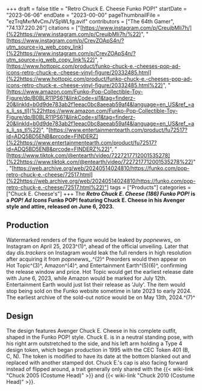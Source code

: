 +++
draft = false
title = "Retro Chuck E. Cheese Funko POP!"
startDate = "2023-06-06"
endDate = "2023-00-00"
pageThumbnailFile = "ezTrqMxrMvCmJVSpWLfg.avif"
contributors = ["The 64th Gamer", "74.137.220.26"]
citations = ["[https://www.instagram.com/p/CreujbMIi7h/](%22https://www.instagram.com/p/CreujbMIi7h/%22)", "[https://www.instagram.com/p/CrevZOApS4n/?utm_source=ig_web_copy_link](%22https://www.instagram.com/p/CrevZOApS4n/?utm_source=ig_web_copy_link%22)", "[https://www.hottopic.com/product/funko-chuck-e.-cheeses-pop-ad-icons-retro-chuck-e.-cheese-vinyl-figure/20332485.html](%22https://www.hottopic.com/product/funko-chuck-e.-cheeses-pop-ad-icons-retro-chuck-e.-cheese-vinyl-figure/20332485.html%22)", "[https://www.amazon.com/Funko-Pop-Collectible-Toy-Figure/dp/B0BLR11PS6?&linkCode=sl1&tag=finderz-20&linkId=b0d9de783ab2f1eeac0bc8aeeab59af4&language=en_US&ref_=as_li_ss_tl](%22https://www.amazon.com/Funko-Pop-Collectible-Toy-Figure/dp/B0BLR11PS6?&linkCode=sl1&tag=finderz-20&linkId=b0d9de783ab2f1eeac0bc8aeeab59af4&language=en_US&ref_=as_li_ss_tl%22)", "[https://www.entertainmentearth.com/product/fu72517?id=ADQ5BD5ENB&prcode=FINDERZ](%22https://www.entertainmentearth.com/product/fu72517?id=ADQ5BD5ENB&prcode=FINDERZ%22)", "[https://www.tiktok.com/@entearth/video/7227217712001535278](%22https://www.tiktok.com/@entearth/video/7227217712001535278%22)", "[https://web.archive.org/web/20240514024810/https://funko.com/pop-retro-chuck-e.-cheese/72517.html](%22https://web.archive.org/web/20240514024810/https://funko.com/pop-retro-chuck-e.-cheese/72517.html%22)"]
tags = ["Products"]
categories = ["Chuck E. Cheese's"]
+++
The ***Retro Chuck E. Cheese (186) Funko POP!* is a ***POP! Ad Icons* Funko POP! featuring Chuck E. Cheese in his Avenger style and attire, released on June 6, 2023.****

## Production

Watermarked renders of the figure would be leaked by *popnewws_* on Instagram on April 25, 2023^(1)^, ahead of the official unveiling. Later that day *dis.trackers* on Instagram would leak the full renders in high resolution after acquiring it from *popnewws_*.^(2)^
Preorders would then appear on Hot Topic^(3)^, Amazon^(4)^, and Entertainment Earth^(5)(6)^, confirming the release window and price. Hot Topic would get the earliest release date with June 6, 2023, while Amazon would be marked for July 12th. Entertainment Earth would just list their release as 'July'.
The item would stop being sold on the Funko website sometime in late 2023 to early 2024. The earliest archive of the sold-out notice would be on May 13th, 2024.^(7)^

## Design

The design features Avenger Chuck E. Cheese in his complete outfit, shaped in the Funko POP! style. Chuck E. is in a neutral standing pose, with his right arm outstretched to the side, and his left arm holding a Type 4 design token, which began production in 1995 with the CEC Token 401 (B, C, N). The token is modified to have its date at the bottom blanked out and replaced with another stamped dot. Chuck E.'s cap is also facing forward instead of flipped around, a trait generally only shared with the {{< wiki-link "Chuck 2005 (Costume Head)" >}} and {{< wiki-link "Chuck 2010 (Costume Head)" >}}.
